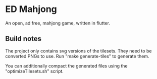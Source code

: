 # ED Mahjong

An open, ad free, mahjong game, written in flutter.

## Build notes

The project only contains svg versions of the tilesets. They need to be
converted PNGs to use. Run "make generate-tiles" to generate
them.

You can additionally compact the generated files using the
"optimizeTilesets.sh" script.
